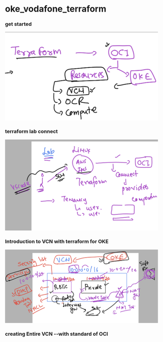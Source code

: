 # oke_vodafone_terraform

### get started

<img src="start.png">

### terraform lab connect

<img src="lab.png">

### Introduction to VCN with terraform for OKE 

<img src="vcn.png">

### creating Entire VCN --with standard of OCI 

